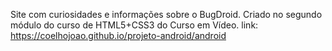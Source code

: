 Site com curiosidades e informações sobre o BugDroid.
Criado no segundo módulo do curso de HTML5+CSS3 do Curso em Vídeo.
link: https://coelhojoao.github.io/projeto-android/android
